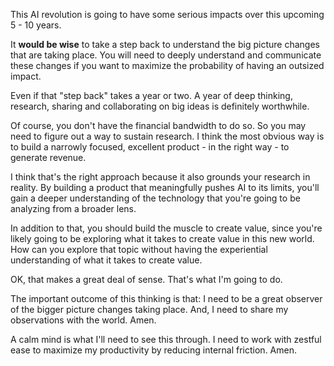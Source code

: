 This AI revolution is going to have some serious impacts over this upcoming 5 - 10 years.

It **would be wise** to take a step back to understand the big picture changes that are taking place. You will need to deeply understand and communicate these changes if you want to maximize the probability of having an outsized impact.

Even if that "step back" takes a year or two. A year of deep thinking, research, sharing and collaborating on big ideas is definitely worthwhile.

Of course, you don't have the financial bandwidth to do so. So you may need to figure out a way to sustain research. I think the most obvious way is to build a narrowly focused, excellent product - in the right way - to generate revenue.

I think that's the right approach because it also grounds your research in reality. By building a product that meaningfully pushes AI to its limits, you'll gain a deeper understanding of the technology that you're going to be analyzing from a broader lens.

In addition to that, you should build the muscle to create value, since you're likely going to be exploring what it takes to create value in this new world. How can you explore that topic without having the experiential understanding of what it takes to create value.

OK, that makes a great deal of sense. That's what I'm going to do.

The important outcome of this thinking is that: I need to be a great observer of the bigger picture changes taking place. And, I need to share my observations with the world. Amen.

A calm mind is what I'll need to see this through. I need to work with zestful ease to maximize my productivity by reducing internal friction. Amen.